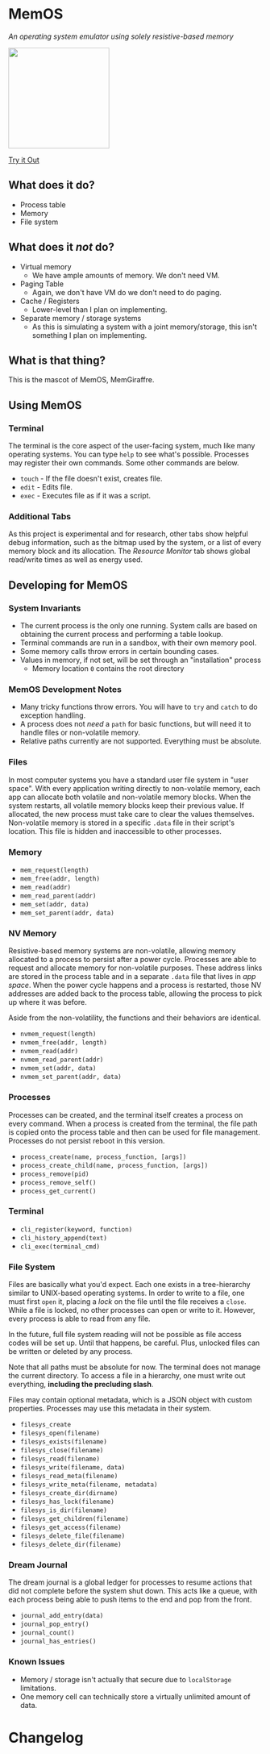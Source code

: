 # MemOS
_An operating system emulator using solely resistive-based memory_

<img src='https://raw.githubusercontent.com/Fleker/MemOS/master/memgiraffe.png?token=ADI588JacQ4sLEpDyzvL64VCd2zLDJNXks5ZApvUwA%3D%3D' width='200px' />

[Try it Out](http://nickfelker.me/MemOS/)

## What does it do?
* Process table
* Memory
* File system

## What does it _not_ do?
* Virtual memory
    * We have ample amounts of memory. We don't need VM.
* Paging Table
    * Again, we don't have VM do we don't need to do paging.
* Cache / Registers
    * Lower-level than I plan on implementing.
* Separate memory / storage systems
    * As this is simulating a system with a joint memory/storage, this isn't something I plan on implementing.
    
## What is that thing?
This is the mascot of MemOS, MemGiraffre.

## Using MemOS

### Terminal
The terminal is the core aspect of the user-facing system, much like many operating systems. You can type `help` to see what's possible. Processes may register their own commands. Some other commands are below.

* `touch` - If the file doesn't exist, creates file.
* `edit` - Edits file.
* `exec` - Executes file as if it was a script.

### Additional Tabs
As this project is experimental and for research, other tabs show helpful debug information, such as the bitmap used by the system, or a list of every memory block and its allocation. The _Resource Monitor_ tab shows global read/write times as well as energy used.

## Developing for MemOS

### System Invariants
* The current process is the only one running. System calls are based on obtaining the current process and performing a table lookup.
* Terminal commands are run in a sandbox, with their own memory pool.
* Some memory calls throw errors in certain bounding cases.
* Values in memory, if not set, will be set through an "installation" process
    * Memory location `0` contains the root directory

### MemOS Development Notes
* Many tricky functions throw errors. You will have to `try` and `catch` to do exception handling.
* A process does not _need_ a `path` for basic functions, but will need it to handle files or non-volatile memory.
* Relative paths currently are not supported. Everything must be absolute.

### Files
In most computer systems you have a standard user file system in "user space". With every application writing directly to non-volatile memory, each app can allocate both volatile and non-volatile memory blocks. When the system restarts, all volatile memory blocks keep their previous value. If allocated, the new process must take care to clear the values themselves. Non-volatile memory is stored in a specific `.data` file in their script's location. This file is hidden and inaccessible to other processes. 

### Memory
* `mem_request(length)`
* `mem_free(addr, length)`
* `mem_read(addr)`
* `mem_read_parent(addr)`
* `mem_set(addr, data)`
* `mem_set_parent(addr, data)`

### NV Memory
Resistive-based memory systems are non-volatile, allowing memory allocated to a process to persist after a power cycle. Processes are able to request and allocate memory for non-volatile purposes. These address links are stored in the process table and in a separate `.data` file that lives in _app space_. When the power cycle happens and a process is restarted, those NV addresses are added back to the process table, allowing the process to pick up where it was before.

Aside from the non-volatility, the functions and their behaviors are identical.

* `nvmem_request(length)`
* `nvmem_free(addr, length)`
* `nvmem_read(addr)`
* `nvmem_read_parent(addr)`
* `nvmem_set(addr, data)`
* `nvmem_set_parent(addr, data)`

### Processes
Processes can be created, and the terminal itself creates a process on every command. When a process is created from the terminal, the file path is copied onto the process table and then can be used for file management. Processes do not persist reboot in this version.

* `process_create(name, process_function, [args])`
* `process_create_child(name, process_function, [args])`
* `process_remove(pid)`
* `process_remove_self()`
* `process_get_current()`

### Terminal
* `cli_register(keyword, function)`
* `cli_history_append(text)`
* `cli_exec(terminal_cmd)`

### File System
Files are basically what you'd expect. Each one exists in a tree-hierarchy similar to UNIX-based operating systems. In order to write to a file, one must first `open` it, placing a *lock* on the file until the file receives a `close`. While a file is locked, no other processes can open or write to it. However, every process is able to read from any file. 

In the future, full file system reading will not be possible as file access codes will be set up. Until that happens, be careful. Plus, unlocked files can be written or deleted by any process.

Note that all paths must be absolute for now. The terminal does not manage the current directory. To access a file in a hierarchy, one must write out everything, **including the precluding slash**.

Files may contain optional metadata, which is a JSON object with custom properties. Processes may use this metadata in their system.

* `filesys_create`
* `filesys_open(filename)`
* `filesys_exists(filename)`
* `filesys_close(filename)`
* `filesys_read(filename)`
* `filesys_write(filename, data)`
* `filesys_read_meta(filename)`
* `filesys_write_meta(filename, metadata)`
* `filesys_create_dir(dirname)`
* `filesys_has_lock(filename)`
* `filesys_is_dir(filename)`
* `filesys_get_children(filename)`
* `filesys_get_access(filename)`
* `filesys_delete_file(filename)`
* `filesys_delete_dir(filename)`

### Dream Journal
The dream journal is a global ledger for processes to resume actions that did not complete before the system shut down. This acts like a queue, with each process being able to push items to the end and pop from the front.

* `journal_add_entry(data)`
* `journal_pop_entry()`
* `journal_count()`
* `journal_has_entries()`

### Known Issues
* Memory / storage isn't actually that secure due to `localStorage` limitations.
* One memory cell can technically store a virtually unlimited amount of data.

# Changelog
